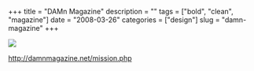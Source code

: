 +++
title = "DAMn Magazine"
description = ""
tags = ["bold", "clean", "magazine"]
date = "2008-03-26"
categories = ["design"]
slug = "damn-magazine"
+++


 

  <div id="screens-thumbs" class="clearfix">
    <div class="txt-center" id="design-submission"><a href="http://damnmagazine.net/mission.php"><img id='bluga-thumbnail-775' class='bluga-thumbnail large' src='/media/bluga/
wt47f276a60164a_0.jpg'/></a></div>  
  </div>   
<p><a href="http://damnmagazine.net/mission.php">http://damnmagazine.net/mission.php</a></p>




